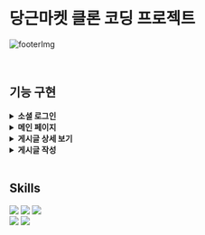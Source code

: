 # 당근마켓 클론 코딩 프로젝트
![footerImg](https://user-images.githubusercontent.com/107227445/194792212-3c501c92-1eec-4fbb-96e8-77be85aad22f.png)

<br/>

## 기능 구현
<details>
<summary><b>소셜 로그인</b></summary>
  
- kakao 소셜로그인으로 당근마켓을 이용할 수 있습니다.
<img width="1440" alt="스크린샷 2022-10-10 오후 2 48 56" src="https://user-images.githubusercontent.com/107227445/194805374-cefd78cb-88c9-4d48-945f-f02973827cc9.png">



</details>

<details>
<summary><b>메인 페이지</b></summary>

- 지역, 카테고리별로 선택하여 게시글을 모아서 볼 수 있습니다.
<img width="1440" alt="스크린샷 2022-10-10 오후 2 35 20" src="https://user-images.githubusercontent.com/107227445/194804517-8f5afc80-6e3a-4dad-b259-c10ccbd89806.png">
<img width="1440" alt="스크린샷 2022-10-10 오후 2 36 37" src="https://user-images.githubusercontent.com/107227445/194804511-f91921dd-8fc6-472c-b1ab-f6a12289196d.png">

</details>


<details>
<summary><b>게시글 상세 보기</b></summary>

- 이미지 캐러셀로 여러 이미지를 확인하고 게시글 클릭을 통한 상세 보기가 가능합니다.

- 게시글 상세 보기에선 댓글 작성 및 다른 사용자들이 작성한 댓글을 볼 수 있습니다.

  <img width="1440" alt="스크린샷 2022-10-10 오후 2 36 46" src="https://user-images.githubusercontent.com/107227445/194804503-fa3d28fd-18fa-4976-a840-62ad1e5f46ac.png">   
  ![image](https://user-images.githubusercontent.com/107628613/195024642-8186a30c-80d0-427c-8843-c771fa4b4597.png)


</details>

<details>

<summary><b>게시글 작성</b></summary>

- 사진 최대 5장, 카테고리 선택을 하여 게시글을 작성 할 수 있습니다.
<img width="1440" alt="스크린샷 2022-10-10 오후 2 37 47" src="https://user-images.githubusercontent.com/107227445/194804486-05d73030-bc51-4160-b4ff-1d5aeeeb7e04.png">
    
</details>

<br />

## Skills

<p>
  <img src="https://img.shields.io/badge/React-61DAFB?style=for-the-badge&logo=React&logoColor=black">
  <img src="https://img.shields.io/badge/reduxtoolkit-764ABC?style=for-the-badge&logo=redux&logoColor=white">
  <img src="https://img.shields.io/badge/reduxthunk-764ABC?style=for-the-badge&logo=redux&logoColor=white">
  <br />
  <img src="https://img.shields.io/badge/React Router-CA4245?style=for-the-badge&logo=React Router&logoColor=white">
  <img src="https://img.shields.io/badge/Styled Components-DB7093?style=for-the-badge&logo=styledComponents&logoColor=white">
</p>

<br />
